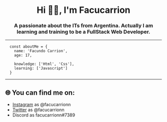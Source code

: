 <h1 align='center'>
  Hi 👋🏼​, I'm Facucarrion​
</h1>

<h3 align='center'>
  A passionate about the ITs from Argentina. Actually I am learning and training to be a FullStack Web Developer.
</h3>

___

```JS
  const aboutMe = {
    name: 'Facundo Carrion',
    age: 17,

    knowledge: ['Html', 'Css'],
    learning: ['Javascript']
  }
```

___

<h2>
  🌐​ You can find me on:
</h2>

- [Instagram](https://www.instagram.com/facucarrionn/) as @facucarrionn
- [Twitter](https://twitter.com/facucarrionn) as @facucarrionn
- Discord as facucarrionn#7389
